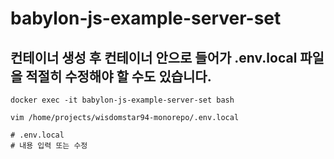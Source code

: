 # babylon-js-example-server-set

## 컨테이너 생성 후 컨테이너 안으로 들어가 .env.local 파일을 적절히 수정해야 할 수도 있습니다.

```
docker exec -it babylon-js-example-server-set bash
```
```
vim /home/projects/wisdomstar94-monorepo/.env.local
```
```
# .env.local
# 내용 입력 또는 수정
```

